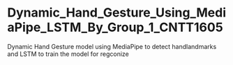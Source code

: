 # Dynamic_Hand_Gesture_Using_MediaPipe_LSTM_By_Group_1_CNTT1605
Dynamic Hand Gesture model using MediaPipe to detect handlandmarks and LSTM to train the model for regconize
